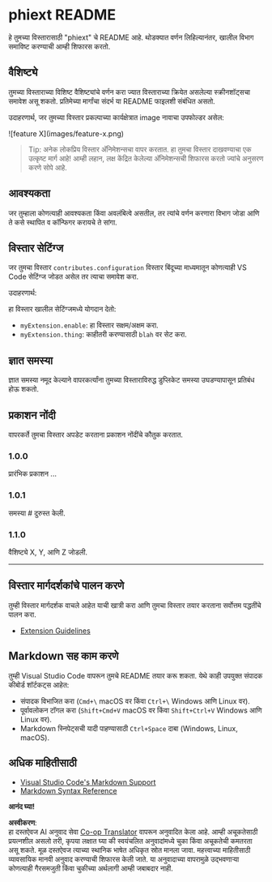 <!--
CO_OP_TRANSLATOR_METADATA:
{
  "original_hash": "63e2d8f5b452d7842ae393f19ad812c5",
  "translation_date": "2025-07-16T17:28:58+00:00",
  "source_file": "code/09.UpdateSamples/Aug/vscode/phiext/README.md",
  "language_code": "mr"
}
-->
# phiext README

हे तुमच्या विस्तारासाठी "phiext" चे README आहे. थोडक्यात वर्णन लिहिल्यानंतर, खालील विभाग समाविष्ट करण्याची आम्ही शिफारस करतो.

## वैशिष्ट्ये

तुमच्या विस्ताराच्या विशिष्ट वैशिष्ट्यांचे वर्णन करा ज्यात विस्ताराच्या क्रियेत असलेल्या स्क्रीनशॉट्सचा समावेश असू शकतो. प्रतिमेच्या मार्गांचा संदर्भ या README फाइलशी संबंधित असतो.

उदाहरणार्थ, जर तुमच्या विस्तार प्रकल्पाच्या कार्यक्षेत्रात image नावाचा उपफोल्डर असेल:

\!\[feature X\]\(images/feature-x.png\)

> Tip: अनेक लोकप्रिय विस्तार अ‍ॅनिमेशन्सचा वापर करतात. हा तुमचा विस्तार दाखवण्याचा एक उत्कृष्ट मार्ग आहे! आम्ही लहान, लक्ष केंद्रित केलेल्या अ‍ॅनिमेशन्सची शिफारस करतो ज्यांचे अनुसरण करणे सोपे आहे.

## आवश्यकता

जर तुम्हाला कोणत्याही आवश्यकता किंवा अवलंबित्वे असतील, तर त्यांचे वर्णन करणारा विभाग जोडा आणि ते कसे स्थापित व कॉन्फिगर करायचे ते सांगा.

## विस्तार सेटिंग्ज

जर तुमचा विस्तार `contributes.configuration` विस्तार बिंदूच्या माध्यमातून कोणत्याही VS Code सेटिंग्ज जोडत असेल तर त्याचा समावेश करा.

उदाहरणार्थ:

हा विस्तार खालील सेटिंग्जमध्ये योगदान देतो:

* `myExtension.enable`: हा विस्तार सक्षम/अक्षम करा.
* `myExtension.thing`: काहीतरी करण्यासाठी `blah` वर सेट करा.

## ज्ञात समस्या

ज्ञात समस्या नमूद केल्याने वापरकर्त्यांना तुमच्या विस्ताराविरुद्ध डुप्लिकेट समस्या उघडण्यापासून प्रतिबंध होऊ शकतो.

## प्रकाशन नोंदी

वापरकर्ते तुमचा विस्तार अपडेट करताना प्रकाशन नोंदींचे कौतुक करतात.

### 1.0.0

प्रारंभिक प्रकाशन ...

### 1.0.1

समस्या # दुरुस्त केली.

### 1.1.0

वैशिष्ट्ये X, Y, आणि Z जोडली.

---

## विस्तार मार्गदर्शकांचे पालन करणे

तुम्ही विस्तार मार्गदर्शक वाचले आहेत याची खात्री करा आणि तुमचा विस्तार तयार करताना सर्वोत्तम पद्धतींचे पालन करा.

* [Extension Guidelines](https://code.visualstudio.com/api/references/extension-guidelines)

## Markdown सह काम करणे

तुम्ही Visual Studio Code वापरून तुमचे README तयार करू शकता. येथे काही उपयुक्त संपादक कीबोर्ड शॉर्टकट्स आहेत:

* संपादक विभाजित करा (`Cmd+\` macOS वर किंवा `Ctrl+\` Windows आणि Linux वर).
* पूर्वावलोकन टॉगल करा (`Shift+Cmd+V` macOS वर किंवा `Shift+Ctrl+V` Windows आणि Linux वर).
* Markdown स्निपेट्सची यादी पाहण्यासाठी `Ctrl+Space` दाबा (Windows, Linux, macOS).

## अधिक माहितीसाठी

* [Visual Studio Code's Markdown Support](http://code.visualstudio.com/docs/languages/markdown)
* [Markdown Syntax Reference](https://help.github.com/articles/markdown-basics/)

**आनंद घ्या!**

**अस्वीकरण**:  
हा दस्तऐवज AI अनुवाद सेवा [Co-op Translator](https://github.com/Azure/co-op-translator) वापरून अनुवादित केला आहे. आम्ही अचूकतेसाठी प्रयत्नशील असलो तरी, कृपया लक्षात घ्या की स्वयंचलित अनुवादांमध्ये चुका किंवा अचूकतेची कमतरता असू शकते. मूळ दस्तऐवज त्याच्या स्थानिक भाषेत अधिकृत स्रोत मानला जावा. महत्त्वाच्या माहितीसाठी व्यावसायिक मानवी अनुवाद करण्याची शिफारस केली जाते. या अनुवादाच्या वापरामुळे उद्भवणाऱ्या कोणत्याही गैरसमजुती किंवा चुकीच्या अर्थलागी आम्ही जबाबदार नाही.